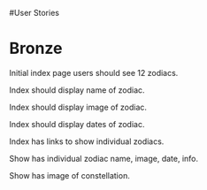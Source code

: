 #User Stories

<h1>Bronze</h1>
<p>Initial index page users should see 12 zodiacs.</p>
<p>Index should display name of zodiac.</p>
<p>Index should display image of zodiac.</p>
<p>Index should display dates of zodiac.</p>
<p>Index has links to show individual zodiacs. </p>
<p>Show has individual zodiac name, image, date, info.</p>
<p>Show has image of constellation.</p>

